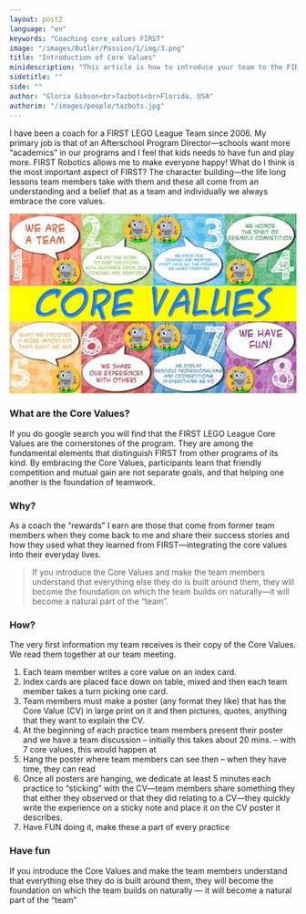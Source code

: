 ```yaml
---
layout: post2
language: "en"
keywords: "Coaching core_values FIRST"
image: "/images/Butler/Passion/1/img/3.png"
title: "Introduction of Core Values"
minidescription: "This article is how to introduce your team to the FIRST LEGO League Core Values."
sidetitle: ""
side: ""
author: "Gloria Gibson<br>Tazbots<br>Florida, USA"
authorim: "/images/people/tazbots.jpg"
---
```


I have been a coach for a FIRST LEGO League Team since 2006.  My primary job is that of an Afterschool Program Director—schools want more “academics” in our programs and I feel that kids needs to have fun and play more.  FIRST Robotics allows me to make everyone happy!  What do I think is the most important aspect of FIRST?  The character building—the life long lessons team members take with them and these all come from an understanding and a belief that as a team and individually we always embrace the core values.

![](/images/coachcorner/Corevalues.jpg)

### What are the Core Values?

If you do google search you will find that the FIRST LEGO League Core Values are the cornerstones of the program.  They are among the fundamental elements that distinguish FIRST from other programs of its kind.  By embracing the Core Values, participants learn that friendly competition and mutual gain are not separate goals, and that helping one another is the foundation of teamwork. 

### Why?

As a coach the “rewards” I earn are those that come from former team members when they come back to me and share their success stories and how they used what they learned from FIRST—integrating the core values into their everyday lives. 

> If you introduce the Core Values and make the team members understand that everything else they do is built around them, they will become the foundation on which the team builds on naturally—it will become a natural part of the “team”.

### How?

The very first information my team receives is their copy of the Core Values.  We read them together at our team meeting.
1. Each team member writes a core value on an index card.                                                       
2. Index cards are placed face down on table, mixed and then each team member takes a turn picking one card.
3. Team members must make a poster (any format they like) that has the Core Value (CV) in large print on it and then pictures, quotes, anything that they want to explain the CV.                                       
4. At the beginning of each practice team members present their poster and we have a team discussion – initially this takes about 20 mins. – with 7 core values, this would happen at 
5. Hang the poster where team members can see then – when they have time, they can read 
6. Once all posters are hanging, we dedicate at least 5 minutes each practice to “sticking” with the CV—team members share something they that either they observed or that they did relating to a CV—they quickly write the experience on a sticky note and place it on the CV poster it describes.   
7. Have FUN doing it, make these a part of every practice

### Have fun

 If you introduce the Core Values and make the team members understand that everything else they do is built around them, they will become the foundation on which the team builds on naturally — it will become a natural part of the “team”





